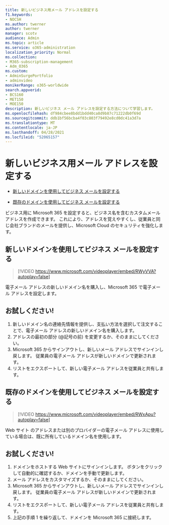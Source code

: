 ```yaml
---
title: 新しいビジネス用メール アドレスを設定する
f1.keywords:
- NOCSH
ms.author: twerner
author: twerner
manager: scotv
audience: Admin
ms.topic: article
ms.service: o365-administration
localization_priority: Normal
ms.collection:
- M365-subscription-management
- Adm_O365
ms.custom:
- AdminSurgePortfolio
- adminvideo
monikerRange: o365-worldwide
search.appverid:
- BCS160
- MET150
- MOE150
description: 新しいビジネス メール アドレスを設定する方法について学習します。
ms.openlocfilehash: df984cbee8bdd1bdd40ca8d9b87c71222db0f69d
ms.sourcegitcommit: ddb1bf56bcba4f03c803f79492e8cd0dc41a3d7a
ms.translationtype: MT
ms.contentlocale: ja-JP
ms.lasthandoff: 04/28/2021
ms.locfileid: "52065157"
---
```

# <a name="set-up-a-new-business-email-address"></a>新しいビジネス用メール アドレスを設定する

- [新しいドメインを使用してビジネス メールを設定する](#set-up-business-email-with-a-new-domain)

- [既存のドメインを使用してビジネス メールを設定する](#set-up-business-email-with-an-existing-domain)

ビジネス用に Microsoft 365 を設定すると、ビジネス名を含むカスタムメール アドレスを作成できます。 これにより、アドレスを覚えやすくし、従業員と同じ会社ブランドのメールを提供し、Microsoft Cloud のセキュリティを強化します。 

## <a name="set-up-business-email-with-a-new-domain"></a>新しいドメインを使用してビジネス メールを設定する

> [!VIDEO https://www.microsoft.com/videoplayer/embed/RWyVVA?autoplay=false]

電子メール アドレスの新しいドメイン名を購入し、Microsoft 365 で電子メール アドレスを設定します。 

## <a name="try-it"></a>お試しください!
 
1. 新しいドメイン名の連絡先情報を提供し、支払い方法を選択して注文することで、電子メール アドレスの新しいドメイン名を購入します。
1. アドレスの最初の部分 (@記号の前) を変更するか、そのままにしてください。 
1. Microsoft 365 からサインアウトし、新しいメール アドレスでサインインし戻します。 従業員の電子メール アドレスが新しいドメインで更新されます。 
1. リストをエクスポートして、新しい電子メール アドレスを従業員と共有します。 

## <a name="set-up-business-email-with-an-existing-domain"></a>既存のドメインを使用してビジネス メールを設定する

> [!VIDEO https://www.microsoft.com/videoplayer/embed/RWxApu?autoplay=false]

Web サイト のアドレスまたは別のプロバイダーの電子メール アドレスに使用している場合は、既に所有しているドメイン名を使用します。 

## <a name="try-it"></a>お試しください!
 
1. ドメインをホストする Web サイトにサインインします。 ボタンをクリックして自動的に確認するか、ドメインを手動で更新します。 
1. メール アドレスをカスタマイズするか、そのままにしてください。 
1. Microsoft 365 からサインアウトし、新しいメール アドレスでサインインし戻します。 従業員の電子メール アドレスが新しいドメインで更新されます。 
1. リストをエクスポートして、新しい電子メール アドレスを従業員と共有します。
1. 上記の手順 1 を繰り返して、ドメインを Microsoft 365 に接続します。 
